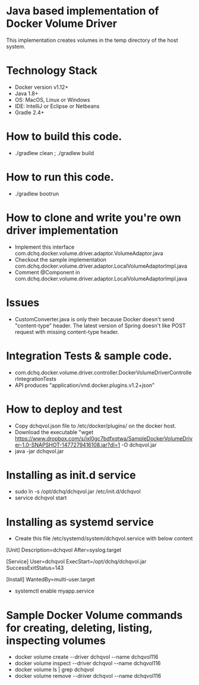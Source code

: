 Java based implementation of Docker Volume Driver
==================================================
This implementation creates volumes in the temp directory of the host system.


Technology Stack
==================================================
* Docker version v1.12+
* Java 1.8+
* OS: MacOS, Linux or Windows
* IDE: IntelliJ or Eclipse or Netbeans
* Gradle 2.4+


How to build this code.
==================================================
* ./gradlew clean ; ./gradlew build

How to run this code.
==================================================
* ./gradlew bootrun


How to clone and write you're own driver implementation
==================================================
* Implement this interface com.dchq.docker.volume.driver.adaptor.VolumeAdaptor.java
* Checkout the sample implementation com.dchq.docker.volume.driver.adaptor.LocalVolumeAdaptorImpl.java
* Comment @Component in com.dchq.docker.volume.driver.adaptor.LocalVolumeAdaptorImpl.java


Issues
==================================================
* CustomConverter.java is only their because Docker doesn't send "content-type" header. The latest version of Spring doesn't like POST request with missing content-type header.



Integration Tests  & sample code.
==================================================
* com.dchq.docker.volume.driver.controller.DockerVolumeDriverControllerIntegrationTests
* API produces "application/vnd.docker.plugins.v1.2+json"


How to deploy and test
==================================================
* Copy dchqvol.json file to /etc/docker/plugins/ on the docker host.
* Download the executable "wget https://www.dropbox.com/s/ixl0gc7bdfxqtwa/SampleDockerVolumeDriver-1.0-SNAPSHOT-1477279416108.jar?dl=1 -O dchqvol.jar
* java -jar dchqvol.jar

Installing as init.d service
==================================================
* sudo ln -s /opt/dchq/dchqvol.jar /etc/init.d/dchqvol
* service dchqvol start

Installing as systemd service
==================================================
* Create this file /etc/systemd/system/dchqvol.service with below content

[Unit]
Description=dchqvol
After=syslog.target

[Service]
User=dchqvol
ExecStart=/opt/dchq/dchqvol.jar
SuccessExitStatus=143

[Install]
WantedBy=multi-user.target


* systemctl enable myapp.service


Sample Docker Volume commands for creating, deleting, listing, inspecting volumes
==================================================
* docker volume create --driver dchqvol --name dchqvol116
* docker volume inspect --driver dchqvol --name dchqvol116
* docker volume ls | grep dchqvol
* docker volume remove --driver dchqvol --name dchqvol116